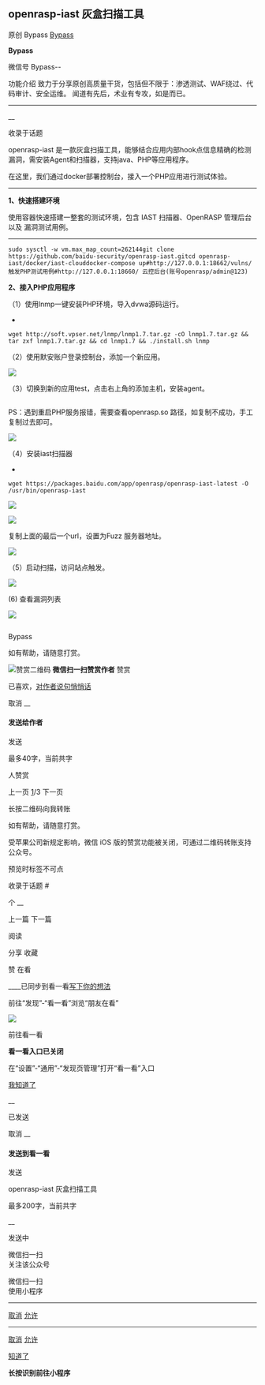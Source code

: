 ##  openrasp-iast 灰盒扫描工具

原创 Bypass [ Bypass ](javascript:void\(0\);)

**Bypass** ![]()

微信号 Bypass--

功能介绍 致力于分享原创高质量干货，包括但不限于：渗透测试、WAF绕过、代码审计、安全运维。 闻道有先后，术业有专攻，如是而已。

____

__

收录于话题

openrasp-iast 是一款灰盒扫描工具，能够结合应用内部hook点信息精确的检测漏洞，需安装Agent和扫描器，支持java、PHP等应用程序。

在这里，我们通过docker部署控制台，接入一个PHP应用进行测试体验。

* * *

 **1、快速搭建环境**

使用容器快速搭建一整套的测试环境，包含 IAST 扫描器、OpenRASP 管理后台 以及 漏洞测试用例。

  *   *   *   *   *   * 

    
    
    sudo sysctl -w vm.max_map_count=262144git clone https://github.com/baidu-security/openrasp-iast.gitcd openrasp-iast/docker/iast-clouddocker-compose up#http://127.0.0.1:18662/vulns/ 触发PHP测试用例#http://127.0.0.1:18660/ 云控后台(账号openrasp/admin@123)

 **2、接入PHP应用程序**

（1）使用lnmp一键安装PHP环境，导入dvwa源码运行。

  * 

    
    
    wget http://soft.vpser.net/lnmp/lnmp1.7.tar.gz -cO lnmp1.7.tar.gz && tar zxf lnmp1.7.tar.gz && cd lnmp1.7 && ./install.sh lnmp

（2）使用默安账户登录控制台，添加一个新应用。

![](http://hk-proxy.gitwarp.com/https://raw.githubusercontent.com/tuchuang9/tc1/refs/heads/main/public/20210823082029.png)

（3）切换到新的应用test，点击右上角的添加主机，安装agent。

![]()

PS：遇到重启PHP服务报错，需要查看openrasp.so 路径，如复制不成功，手工复制过去即可。

![](http://hk-proxy.gitwarp.com/https://raw.githubusercontent.com/tuchuang9/tc1/refs/heads/main/public/20210823082030.png)

 （4）安装iast扫描器

  * 

    
    
    wget https://packages.baidu.com/app/openrasp/openrasp-iast-latest -O /usr/bin/openrasp-iast

![](http://hk-proxy.gitwarp.com/https://raw.githubusercontent.com/tuchuang9/tc1/refs/heads/main/public/20210823082031.png)

![](http://hk-proxy.gitwarp.com/https://raw.githubusercontent.com/tuchuang9/tc1/refs/heads/main/public/20210823082032.png)

复制上面的最后一个url，设置为Fuzz 服务器地址。

![](http://hk-proxy.gitwarp.com/https://raw.githubusercontent.com/tuchuang9/tc1/refs/heads/main/public/20210823082033.png)

（5）启动扫描，访问站点触发。

![](http://hk-proxy.gitwarp.com/https://raw.githubusercontent.com/tuchuang9/tc1/refs/heads/main/public/20210823082034.png)

(6) 查看漏洞列表

![](http://hk-proxy.gitwarp.com/https://raw.githubusercontent.com/tuchuang9/tc1/refs/heads/main/public/20210823082035.png)

![]()

Bypass

如有帮助，请随意打赏。

![赞赏二维码]() **微信扫一扫赞赏作者** 赞赏

已喜欢，[对作者说句悄悄话](javascript:;)

取消 __

#### 发送给作者

发送

最多40字，当前共字

[](javascript:;) 人赞赏

上一页 [1](javascript:;)/3 下一页

长按二维码向我转账

如有帮助，请随意打赏。

受苹果公司新规定影响，微信 iOS 版的赞赏功能被关闭，可通过二维码转账支持公众号。

预览时标签不可点

收录于话题 #

个 __

上一篇 下一篇

阅读

分享 收藏

赞 在看

____已同步到看一看[写下你的想法](javascript:;)

前往“发现”-“看一看”浏览“朋友在看”

![](//res.wx.qq.com/mmbizwap/zh_CN/htmledition/images/pic/appmsg/pic_like_comment55871f.png)

前往看一看

**看一看入口已关闭**

在“设置”-“通用”-“发现页管理”打开“看一看”入口

[我知道了](javascript:;)

__

已发送

取消 __

####  发送到看一看

发送

openrasp-iast 灰盒扫描工具

最多200字，当前共字

__

发送中

微信扫一扫  
关注该公众号

微信扫一扫  
使用小程序

****

[取消](javascript:void\(0\);) [允许](javascript:void\(0\);)

****

[取消](javascript:void\(0\);) [允许](javascript:void\(0\);)

[知道了](javascript:;)

**长按识别前往小程序**

![]()

